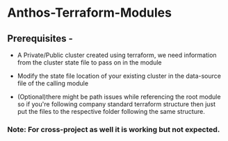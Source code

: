 # Anthos-Terraform-Modules

## Prerequisites -

- A Private/Public cluster created using terraform, we need information from the cluster state file to pass on in the module

- Modify the state file location of your existing cluster in the data-source file of the calling module

- (Optional)there might be path issues while referencing the root module so if you're following company standard terraform structure then just put the       files to the respective folder following the same structure.

### Note: For cross-project as well it is working but not expected.


